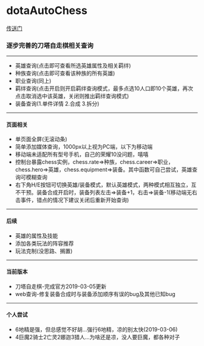 # dotaAutoChess
[传送门](https://uchiha-fy.github.io/dota_AutoChess/)
### 逐步完善的刀塔自走棋相关查询
***
+ 英雄查询(点击即可查看所选英雄属性及相关羁绊)
+ 种族查询(点击即可查看该种族的所有英雄)
+ 职业查询(同上)
+ 羁绊查询(点击开启则开启羁绊查询模式，最多点选10人口即10个英雄，再次点击取消选中该英雄，关闭则推出羁绊查询模式)
+ 装备查询(1.单件详情 2.合成 3.拆分)
***
#### 页面相关
* 单页面全屏(无滚动条)
* 简单添加媒体查询，1000px以上视为PC端，以下为移动端
* 移动端未适配所有型号手机，自己的荣耀10没问题，嘻嘻
* 控制台暴露chess实例，chess.rate=>种族，chess.career=>职业，chess.hero=>英雄，chess.equipment=>装备。其中函数可自己尝试，英雄查询可模糊查询
* 右下角H/E按钮可切换英雄/装备模式，默认英雄模式，两种模式相互独立，互不干预。装备合成开启时，装备列表左击=>装备+1，右击=>装备-1(移动端无右击事件，错点的情况下建议关闭后重新开始查询)
***
#### 后续
+ 英雄的属性及技能
+ 添加各类玩法的阵容推荐
+ 玩法克制(没思路、搁置)
***
#### 当前版本
* 刀塔自走棋-完成官方2019-03-05更新
* web查询-修复装备合成时与装备添加顺序有误的bug及其他已知bug
***
#### 个人尝试
* 6地精是强，但总感觉不好胡...强行6地精，凉的别太快(2019-03-06)
* 4巨魔2骑士2亡灵2娜迦3猎人...为啥还是凉，没人要巨魔，都各种对子
